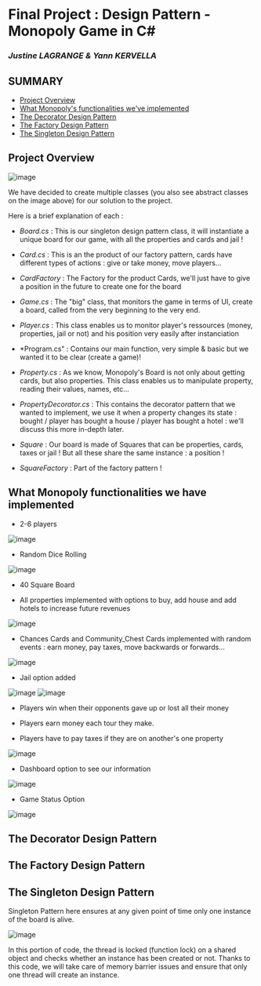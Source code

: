 # Final Project : Design Pattern - Monopoly Game in C#
### _Justine LAGRANGE & Yann KERVELLA_

## **SUMMARY**

- [Project Overview](#project-overview)
- [What Monopoly's functionalities we've implemented](#what-monopoly-functionalities-we-have-implemented)
- [The Decorator Design Pattern](#the-decorator-design-pattern)
- [The Factory Design Pattern](#the-factory-design-pattern)
- [The Singleton Design Pattern](#the-singleton-design-pattern)


## Project Overview

![image](https://user-images.githubusercontent.com/57563656/70870121-d4407580-1f8f-11ea-9f98-d92a7f6c6706.png)

We have decided to create multiple classes (you also see abstract classes on the image above) for our solution to the project.

Here is a brief explanation of each : 

- *Board.cs* : This is our singleton design pattern class, it will instantiate a unique board for our game, with all the properties and cards and jail !

- *Card.cs* : This is an the product of our factory pattern, cards have different types of actions : give or take money, move players...

- *CardFactory* : The Factory for the product Cards, we'll just have to give a position in the future to create one for the board

- *Game.cs* : The "big" class, that monitors the game in terms of UI, create a board, called from the very beginning to the very end.

- *Player.cs* : This class enables us to monitor player's ressources (money, properties, jail or not) and his position very easily after instanciation

- *Program.cs" : Contains our main function, very simple & basic but we wanted it to be clear (create a game)!

- *Property.cs* : As we know, Monopoly's Board is not only about getting cards, but also properties. This class enables us to manipulate property, reading their values, names, etc...

- *PropertyDecorator.cs* : This contains the decorator pattern that we wanted to implement, we use it when a property changes its state : bought / player has bought a house / player has bought a hotel : we'll discuss this more in-depth later.

- *Square* : Our board is made of Squares that can be properties, cards, taxes or jail ! But all these share the same instance : a position !

- *SquareFactory* : Part of the factory pattern !

## What Monopoly functionalities we have implemented

- 2-6 players

![image](https://user-images.githubusercontent.com/57563656/70870343-73ff0300-1f92-11ea-889c-9fe2baa61b64.png)

- Random Dice Rolling

![image](https://user-images.githubusercontent.com/57563656/70870349-88430000-1f92-11ea-856c-09c84cd9cc0c.png)

- 40 Square Board

- All properties implemented with options to buy, add house and add hotels to increase future revenues

![image](https://user-images.githubusercontent.com/57563656/70870386-08696580-1f93-11ea-941f-ae1f5f604d1a.png)

- Chances Cards and Community_Chest Cards implemented with random events : earn money, pay taxes, move backwards or forwards...

![image](https://user-images.githubusercontent.com/57563656/70870352-9db82a00-1f92-11ea-8211-a0e2af944a1c.png)

- Jail option added

![image](https://user-images.githubusercontent.com/57563656/70870390-1ae39f00-1f93-11ea-826d-a85fc591834d.png)
![image](https://user-images.githubusercontent.com/57563656/70870396-2e8f0580-1f93-11ea-8606-81b4bbbbcb87.png)

- Players win when their opponents gave up or lost all their money

- Players earn money each tour they make.

- Players have to pay taxes if they are on another's one property

![image](https://user-images.githubusercontent.com/57563656/70870415-6ac26600-1f93-11ea-9954-b1b56302b078.png)

- Dashboard option to see our information

![image](https://user-images.githubusercontent.com/57563656/70870382-f4bdff00-1f92-11ea-8dcb-c1926101f244.png)

- Game Status Option

![image](https://user-images.githubusercontent.com/57563656/70870373-c7715100-1f92-11ea-8334-be2b3bd0e922.png)


## The Decorator Design Pattern






## The Factory Design Pattern




## The Singleton Design Pattern

Singleton Pattern here ensures at any given point of time only one instance of the board is alive.

![image](https://user-images.githubusercontent.com/57563656/70870565-246e0680-1f95-11ea-95fc-4d4dc3950a1a.png)

In this portion of code, the thread is locked (function lock) on a shared object and checks whether an instance has been created or not.
Thanks to this code, we will take care of memory barrier issues and ensure that only one thread will create an instance.

